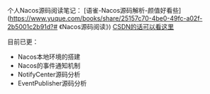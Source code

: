 个人Nacos源码阅读笔记：
[语雀-Nacos源码解析-颜值好看些](https://www.yuque.com/books/share/25157c70-4be0-49fc-a02f-2b5001c2b91d?# 《Nacos源码阅读》)
[CSDN的话可以看这里](https://blog.csdn.net/pzzzz_wwy/category_11607850.html?spm=1001.2014.3001.5482)

目前已更：
- Nacos本地环境的搭建
- Nacos的事件通知机制
- NotifyCenter源码分析
- EventPublisher源码分析
